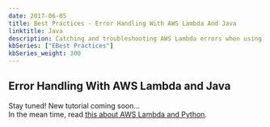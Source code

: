 ```yaml
---
date: 2017-06-05
title: Best Practices - Error Handling With AWS Lambda And Java
linktitle: Java
description: Catching and troubleshooting AWS Lambda errors when using Java. 
kbSeries: ["EBest Practices"]
kbSeries_weight: 300
---
```


<h2>
  <span class="h2 underlined bold">
    Error Handling With AWS Lambda and Java
  </span>
</h2>

Stay tuned! New tutorial coming soon...<br>
In the mean time, read [this about AWS Lambda and Python](/docs/best-practices-and-common-use-cases/error-handling-python-lambda/).

<!-- - R&D error handling with Java
- re-use content from Python article
- mention common use cases and real-life scenarios -->
